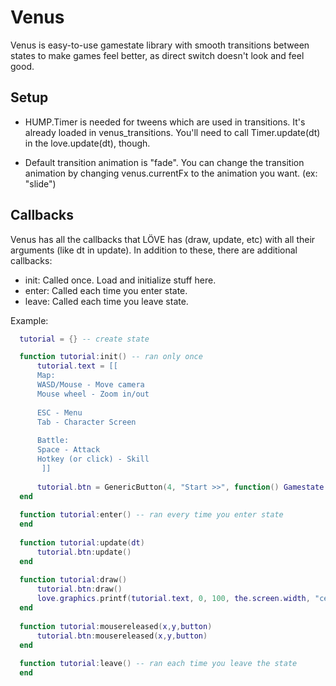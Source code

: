Venus
=====

Venus is easy-to-use gamestate library with smooth transitions between states to make games feel better, as direct switch doesn't look and feel good.

Setup
-----

* HUMP.Timer is needed for tweens which are used in transitions. It's already loaded in venus_transitions. You'll need to call Timer.update(dt) in the love.update(dt), though.

* Default transition animation is "fade". You can change the transition animation by changing venus.currentFx to the animation you want. (ex: "slide") 


Callbacks
---------

Venus has all the callbacks that LÖVE has (draw, update, etc) with all their arguments (like dt in update).
In addition to these, there are additional callbacks:

* init: Called once. Load and initialize stuff here.
* enter: Called each time you enter state.
* leave: Called each time you leave state.


Example:
```lua
  tutorial = {} -- create state

  function tutorial:init() -- ran only once
      tutorial.text = [[
      Map:
      WASD/Mouse - Move camera
      Mouse wheel - Zoom in/out
      
      ESC - Menu
      Tab - Character Screen
      
      Battle:
      Space - Attack 
      Hotkey (or click) - Skill
       ]]
      
      tutorial.btn = GenericButton(4, "Start >>", function() Gamestate.switch(game) end)
  end
  
  function tutorial:enter() -- ran every time you enter state
  end
  
  function tutorial:update(dt)
      tutorial.btn:update()
  end
  
  function tutorial:draw()
      tutorial.btn:draw()
      love.graphics.printf(tutorial.text, 0, 100, the.screen.width, "center")
  end
  
  function tutorial:mousereleased(x,y,button)
      tutorial.btn:mousereleased(x,y,button)
  end
  
  function tutorial:leave() -- ran each time you leave the state
  end
```
